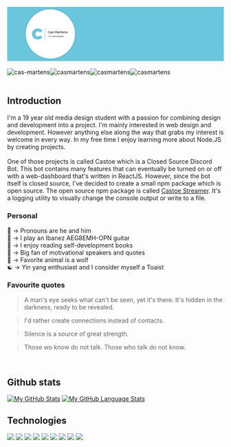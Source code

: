 <p align="center">
  <img src="./assets/Github-banner-2.0.gif">
</p>

<p align="center">
  <a href="https://www.linkedin.com/in/cas-martens/" target="blank"><img align="left" src="https://img.shields.io/badge/LinkedIn-informational?style=for-the-badge&logo=LinkedIn&logoColor=white&color=0077B5" alt="cas-martens" height="30" /></a>
  <a href="https://www.behance.net/casmartens" target="blank"><img align="left" src="https://img.shields.io/badge/Behance-informational?style=for-the-badge&logo=Behance&logoColor=white&color=1769FF" alt="casmartens" height="30" /></a>
  <a href="https://www.instagram.com/cas.martens/" target="blank"><img align="left" src="https://img.shields.io/badge/Instagram-informational?style=for-the-badge&logo=Instagram&logoColor=white&color=1769FF" alt="casmartens" height="30" /></a>
  <a href="mailto:devcassie@outlook.com" target="blank"><img align="left" src="https://img.shields.io/badge/Mail%20me-informational?style=for-the-badge&logo=Microsoft%20Outlook&logoColor=white&color=0078D4" alt="casmartens" height="30" /></a>
</p>

<br> <br>

## Introduction
<p>
I'm a 19 year old media design student with a passion for combining design and development into a project. I'm  mainly interested in web design and development. However anything else along the way that grabs my interest is welcome in every way. In my free time I enjoy learning more about Node.JS by creating projects. <br> <br>
One of those projects is called Castoe which is a Closed Source Discord Bot. This bot contains many features that can eventually be turned on or off with a web-dashboard that's written in ReactJS. However, since the bot itself is closed source, I've decided to create a small npm package which is open source. The open source npm package is called <a href="https://github.com/DevCassie/Castoe-Streamer">Castoe Streamer</a>. It's a logging utility to visually change the console output or write to a file. 
</p>

### Personal
👨 -> Pronouns are he and him<br>
🎸 -> I play an Ibanez AEG8EMH-OPN guitar<br>
📖 -> I enjoy reading self-development books<br>
💭 -> Big fan of motivational speakers and quotes<br>
🐺 -> Favorite animal is a wolf<br>
☯ -> Yin yang enthusiast and I consider myself a Toaist<br> 

### Favourite quotes 
> A man's eye seeks what can't be seen, yet it's there. It's hidden in the darkness, ready to be revealed.

> I'd rather create connections instead of contacts.

> Silence is a source of great strength.

> Those wo know do not talk. Those who talk do not know.

<br>

## Github stats
[![My GitHub Stats](https://github-readme-stats.vercel.app/api/?username=devcassie&count_private=true&theme=default&showicons=true&hide=prs)]()
[![My GitHub Language Stats](https://github-readme-stats.vercel.app/api/top-langs/?username=devcassie&langs_count=2&theme=default&layout=compact)]()

## Technologies
<p align="left">
<img src="https://img.shields.io/badge/NodeJS-Applications-informational?style=for-the-badge&logo=Node.js&logoColor=white&color=339933"></img>
<img src="https://img.shields.io/badge/HTML-Websites-informational?style=for-the-badge&logo=HTML5&logoColor=white&color=E34F26"></img>
<img src="https://img.shields.io/badge/CSS-Styling-informational?style=for-the-badge&logo=CSS3&logoColor=white&color=1572B6"></img>
<img src="https://img.shields.io/badge/VS-Code-informational?style=for-the-badge&logo=visual%20studio%20code&logoColor=white&color=007ACC"></img>
<img src="https://img.shields.io/badge/Adobe-inDesign-informational?style=for-the-badge&logo=Adobe%20inDesign&logoColor=white&color=FF3366"></img>
<img src="https://img.shields.io/badge/Adobe-Photoshop-informational?style=for-the-badge&logo=Adobe%20Photoshop&logoColor=white&color=31A8FF"></img>
<img src="https://img.shields.io/badge/Adobe-Illustrator-informational?style=for-the-badge&logo=Adobe%20Illustrator&logoColor=white&color=FF9A00"></img>
<img src="https://img.shields.io/badge/Adobe-After%20Effects-informational?style=for-the-badge&logo=Adobe%20After%20Effects&logoColor=white&color=9999FF"></img>
<img src="https://img.shields.io/badge/Adobe-XD-informational?style=for-the-badge&logo=Adobe%20XD&logoColor=white&color=FF61F6"></img>
</p>